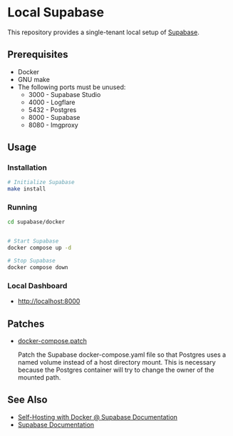 # Local Supabase

This repository provides a single-tenant local setup of
[Supabase](https://supabase.com).

## Prerequisites

* Docker
* GNU make
* The following ports must be unused:
    * 3000 - Supabase Studio
    * 4000 - Logflare
    * 5432 - Postgres
    * 8000 - Supabase
    * 8080 - Imgproxy

## Usage

### Installation

```bash
# Initialize Supabase
make install
```

### Running

```bash
cd supabase/docker


# Start Supabase
docker compose up -d

# Stop Supabase
docker compose down
```

### Local Dashboard

* [http://localhost:8000](http://localhost:8000)

## Patches

* [docker-compose.patch](patches/docker-compose.patch)
  
  Patch the Supabase docker-compose.yaml file so that Postgres uses a named
  volume instead of a host directory mount. This is necessary because the
  Postgres container will try to change the owner of the mounted path.

## See Also

* [Self-Hosting with Docker @ Supabase Documentation](https://supabase.com/docs/guides/self-hosting/docker)
* [Supabase Documentation](https://supabase.com/docs)
